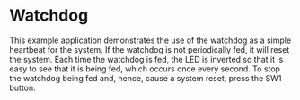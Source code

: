 # Watchdog

This example application demonstrates the use of the watchdog as a simple
heartbeat for the system.  If the watchdog is not periodically fed, it will
reset the system.  Each time the watchdog is fed, the LED is inverted so
that it is easy to see that it is being fed, which occurs once every
second.  To stop the watchdog being fed and, hence, cause a system reset,
press the SW1 button.
